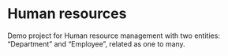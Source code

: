 # Human resources

Demo project for Human resource management with two entities: “Department” and “Employee”, related as one to many.
